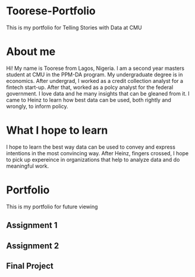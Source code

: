 # Toorese-Portfolio
This is my portfolio for Telling Stories with Data at CMU

# About me
Hi! My name is Toorese from Lagos, Nigeria. I am a second year masters student at CMU in the PPM-DA program. My undergraduate degree is in economics. After undergrad, I worked as a credit collection analyst for a fintech start-up. After that,  worked as a polcy analyst for the federal government. I love data and he many insights that can be gleaned from it. I came to Heinz to learn how best data can be used, both rightly and wrongly, to inform policy.

# What I hope to learn
I hope to learn the best way data can be used to convey and express intentions in the most convincing way. After Heinz, fingers crossed, I hope to pick up expereince in organizations that help to analyze data and do meaningful work.

# Portfolio
This is my portfolio for future viewing
## Assignment 1
## Assignment 2
## Final Project
